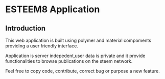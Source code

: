 # ESTEEM8 Application

## Introduction
This web application is built using polymer and material compoments providing a user friendly interface.

Application is server indepedent,user data is private and it provide functionalities to browse publications on the steem network.

Feel free to copy code, contribute, correct bug or purpose a new feature.
